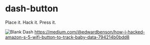 # dash-button
Place it. Hack it. Press it.

![Blank Dash](http://i.imgur.com/V26dxTl.png)
https://medium.com/@edwardbenson/how-i-hacked-amazon-s-5-wifi-button-to-track-baby-data-794214b0bdd8
